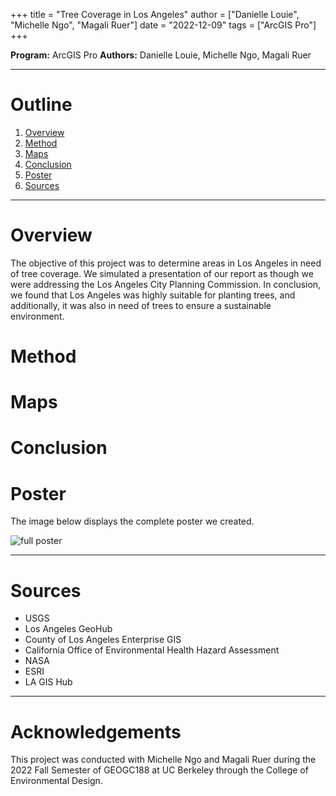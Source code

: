 +++
title = "Tree Coverage in Los Angeles"
author = ["Danielle Louie", "Michelle Ngo", "Magali Ruer"]
date = "2022-12-09"
tags = ["ArcGIS Pro"]
+++

**Program:** ArcGIS Pro
**Authors:** Danielle Louie, Michelle Ngo, Magali Ruer

---

# Outline
1. [Overview](#Overview)
2. [Method](#Method)
3. [Maps](#Maps)
4. [Conclusion](#Conclusion)
5. [Poster](#Poster)
6. [Sources](#Sources)

---

# Overview
The objective of this project was to determine areas in Los Angeles in need of tree coverage. We simulated a presentation of our report as though we were addressing the Los Angeles City Planning Commission. In conclusion, we found that Los Angeles was highly suitable for planting trees, and additionally, it was also in need of trees to ensure a sustainable environment. 

# Method


# Maps


# Conclusion


# Poster
The image below displays the complete poster we created. 

![full poster](/images/geogc188/full_poster.png)

---

# Sources
- USGS
- Los Angeles GeoHub
- County of Los Angeles Enterprise GIS
- California Office of Environmental Health Hazard Assessment
- NASA
- ESRI
- LA GIS Hub

---

# Acknowledgements
This project was conducted with Michelle Ngo and Magali Ruer during the 2022 Fall Semester of GEOGC188 at UC Berkeley through the College of Environmental Design.